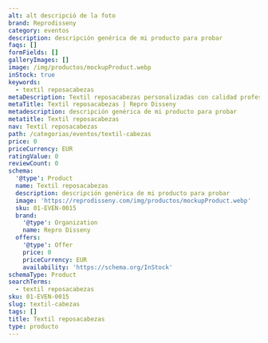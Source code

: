 ```yaml
---
alt: alt descripció de la foto
brand: Reprodisseny
category: eventos
description: descripción genérica de mi producto para probar
faqs: []
formFields: []
galleryImages: []
image: /img/productos/mockupProduct.webp
inStock: true
keywords:
  - textil reposacabezas
metaDescription: Textil reposacabezas personalizadas con calidad profesional en Cataluña.
metaTitle: Textil reposacabezas | Repro Disseny
metadescription: descripción genérica de mi producto para probar
metatitle: Textil reposacabezas
nav: Textil reposacabezas
path: /categorias/eventos/textil-cabezas
price: 0
priceCurrency: EUR
ratingValue: 0
reviewCount: 0
schema:
  '@type': Product
  name: Textil reposacabezas
  description: descripción genérica de mi producto para probar
  image: 'https://reprodisseny.com/img/productos/mockupProduct.webp'
  sku: 01-EVEN-0015
  brand:
    '@type': Organization
    name: Repro Disseny
  offers:
    '@type': Offer
    price: 0
    priceCurrency: EUR
    availability: 'https://schema.org/InStock'
schemaType: Product
searchTerms:
  - textil reposacabezas
sku: 01-EVEN-0015
slug: textil-cabezas
tags: []
title: Textil reposacabezas
type: producto
---
```


